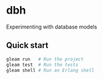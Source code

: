 # dbh

Experimenting with database models

## Quick start

```sh
gleam run   # Run the project
gleam test  # Run the tests
gleam shell # Run an Erlang shell
```
